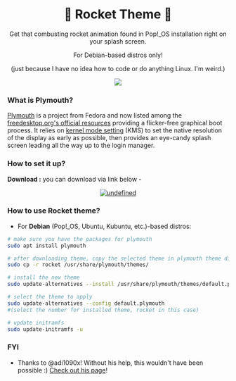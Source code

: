 
<h1 align="center">🚀 Rocket Theme 🚀</h1>


<p align="center">
Get that combusting rocket animation found in Pop!_OS installation right on your splash screen.</a>

<p align="center">
For Debian-based distros only!
</p>

<p align="center"> (just because I have no idea how to code or do anything Linux. I'm weird.) </a>
</p>

<p align="center">
  <img src="https://i.imgur.com/4ofcFSr.gif" />
</p>

### What is Plymouth?

[Plymouth](http://www.freedesktop.org/wiki/Software/Plymouth) is a project from Fedora and now listed among the [freedesktop.org's official resources](https://www.freedesktop.org/wiki/Software/#graphicsdriverswindowsystemsandsupportinglibraries) providing a flicker-free graphical boot process. It relies on [kernel mode setting](https://wiki.archlinux.org/index.php/Kernel_mode_setting) (KMS) to set the native resolution of the display as early as possible, then provides an eye-candy splash screen leading all the way up to the login manager.

### How to set it up?

**Download :** you can download via link below -
<p align="center">
  <a href="https://github.com/Mennaruuk/rocket-theme/releases/download/v1.0/rocket.zip"><img alt="undefined" src="https://img.shields.io/badge/Download-Here-orange?style=for-the-badge&logo=github"></a>
</p>

### How to use Rocket theme?

+ For **Debian** (Pop!_OS, Ubuntu, Kubuntu, etc.)-based distros:
```bash
# make sure you have the packages for plymouth
sudo apt install plymouth

# after downloading theme, copy the selected theme in plymouth theme dir
sudo cp -r rocket /usr/share/plymouth/themes/

# install the new theme
sudo update-alternatives --install /usr/share/plymouth/themes/default.plymouth default.plymouth /usr/share/plymouth/themes/rocket/rocket.plymouth 100

# select the theme to apply
sudo update-alternatives --config default.plymouth
#(select the number for installed theme, rocket in this case)

# update initramfs
sudo update-initramfs -u
``` 


### FYI
+ Thanks to @adi1090x! Without his help, this wouldn't have been possible :) [Check out his page](https://github.com/adi1090x)!
